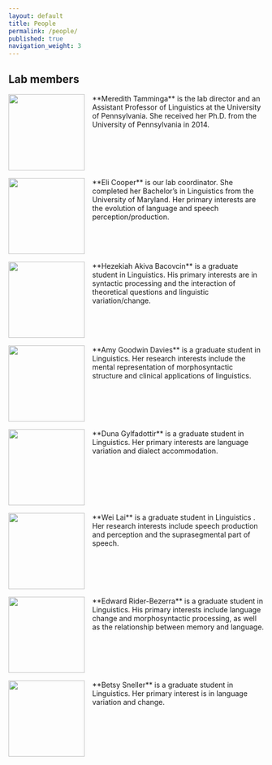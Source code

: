 ```yaml
---
layout: default
title: People
permalink: /people/
published: true
navigation_weight: 3
---
```


## Lab members

<img src="http://tammingalab.github.io/images/meredith.jpg" style="width: 150px; float: left; margin: 0px 15px 15px 0px;" />
**Meredith Tamminga** is the lab director and an Assistant Professor of Linguistics at the University of Pennsylvania. She received her Ph.D. from the University of Pennsylvania in 2014.

<br style="clear:both" />


<img src="http://tammingalab.github.io/images/eli.jpg" style="width: 150px; float: left; margin: 0px 15px 15px 0px;" />
**Eli Cooper** is our lab coordinator. She completed her Bachelor’s in Linguistics from the University of Maryland. Her primary interests are the evolution of language and speech perception/production. 

<br style="clear:both" />


<img src="http://tammingalab.github.io/images/akiva.jpg" style="width: 150px; float: left; margin: 0px 15px 15px 0px;" />
**Hezekiah Akiva Bacovcin** is a graduate student in Linguistics. His primary interests are in syntactic processing and the interaction of theoretical questions and linguistic variation/change.

<br style="clear:both" />


<img src="http://tammingalab.github.io/images/amy.jpg" style="width: 150px; float: left; margin: 0px 15px 15px 0px;" />
**Amy Goodwin Davies** is a graduate student in  Linguistics. Her research interests include the mental representation of morphosyntactic structure and clinical applications of linguistics.

<br style="clear:both" />


<img src="http://tammingalab.github.io/images/duna.jpg" style="width: 150px; float: left; margin: 0px 15px 15px 0px;" />
**Duna Gylfadottir**  is a graduate student in Linguistics. Her primary interests are language variation and dialect accommodation.

<br style="clear:both" />


<img src="http://tammingalab.github.io/images/wei.jpg" style="width: 150px; float: left; margin: 0px 15px 15px 0px;" />
**Wei Lai**  is a graduate student in  Linguistics . Her research interests include speech production and perception and the suprasegmental part of speech.

<br style="clear:both" />


<img src="http://tammingalab.github.io/images/tad.png" style="width: 150px; float: left; margin: 0px 15px 15px 0px;" />
**Edward Rider-Bezerra**  is a  graduate student in Linguistics. His primary interests include language change and morphosyntactic processing, as well as the relationship between memory and language.

<br style="clear:both" />


<img src="http://tammingalab.github.io/images/betsy.jpg" style="width: 150px; float: left; margin: 0px 15px 15px 0px;" />
**Betsy Sneller**  is a  graduate student in Linguistics. Her primary interest is in language variation and change.

<br style="clear:both" />
